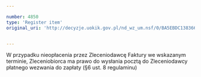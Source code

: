 ```yaml
---

number: 4850
type: 'Register item'
original_uri: 'http://decyzje.uokik.gov.pl/nd_wz_um.nsf/0/BA5EBDC138366E80C1257B890037E829?OpenDocument'


---
```


W przypadku nieopłacenia przez Zleceniodawcę Faktury we wskazanym terminie, Zleceniobiorca ma prawo do wysłania pocztą do Zleceniodawcy płatnego wezwania do zapłaty (§6 ust. 8 regulaminu)
